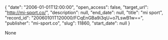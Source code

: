 {
  "date": "2006-01-01T12:00:00", 
  "open_access": false, 
  "target_url": "http://mi-sport.co/", 
  "description": null, 
  "end_date": null, 
  "title": "mi sport", 
  "record_id": "20060101T120000/FCqEnGBa9i3qU+o7LswB1w==", 
  "publisher": "mi-sport.co", 
  "slug": 11860, 
  "start_date": null
}

None